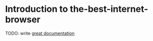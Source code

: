 # Introduction to the-best-internet-browser

TODO: write [great documentation](http://jacobian.org/writing/what-to-write/)
